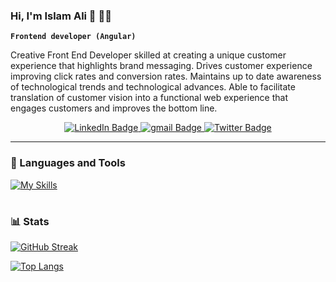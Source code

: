 ### Hi, I'm Islam Ali 👋 👨‍💻
**`Frontend developer (Angular)`**

Creative Front End Developer skilled at creating a unique customer experience that highlights brand messaging. Drives customer experience improving click rates and conversion rates. Maintains up to date awareness of technological trends and technological advances. Able to facilitate translation of customer vision into a functional web experience that engages customers and improves the bottom line.

<div id="badges"  align="center">
  <a href="https://www.linkedin.com/in/islam-ali-959893143/">
    <img src="https://img.shields.io/badge/LinkedIn-blue?style=for-the-badge&logo=linkedin&logoColor=white" alt="LinkedIn Badge"/>
  </a>
  <a href="mailto: islam.ali.khattab@gmail.com">
    <img src="https://img.shields.io/badge/gmail-red?style=for-the-badge&logo=gmail&logoColor=white" alt="gmail Badge"/>
  </a>
  <a href="https://twitter.com/islam_aliii">
    <img src="https://img.shields.io/badge/Twitter-blue?style=for-the-badge&logo=twitter&logoColor=white" alt="Twitter Badge"/>
  </a>
</div>

---

### 🧰 Languages and Tools

[![My Skills](https://skillicons.dev/icons?i=angular,ts,js,babel,html,css,firebase,bootstrap,jquery,git,github,bash)](https://skillicons.dev)

#

### 📊 Stats

[![GitHub Streak](http://github-readme-streak-stats.herokuapp.com?user=IslamAlii&theme=dark&background=000000)](https://git.io/streak-stats)

[![Top Langs](https://github-readme-stats.vercel.app/api/top-langs/?username=IslamAlii&layout=compact&theme=vision-friendly-dark)](https://github.com/anuraghazra/github-readme-stats)
